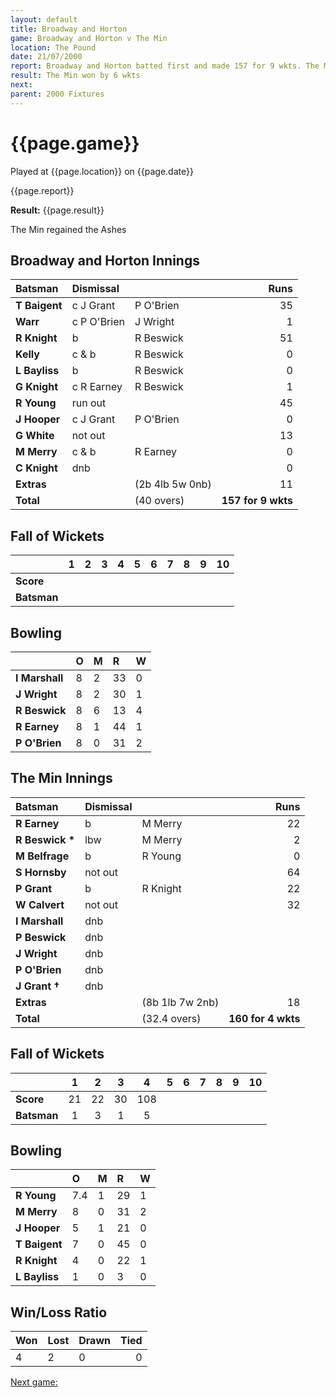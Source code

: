 ```yaml
---
layout: default
title: Broadway and Horton
game: Broadway and Horton v The Min
location: The Pound
date: 21/07/2000
report: Broadway and Horton batted first and made 157 for 9 wkts. The Min replied with 160 for 4 wkts
result: The Min won by 6 wkts 
next: 
parent: 2000 Fixtures
---
```


# {{page.game}}

Played at {{page.location}} on {{page.date}}

{{page.report}}

**Result:** {{page.result}}

The Min regained the Ashes

## Broadway and Horton Innings

| Batsman | Dismissal |  | Runs |
|:---|:---|---|---:|
| **T Baigent** | c J Grant | P O'Brien | 35 |
| **Warr** | c P O'Brien | J Wright | 1 |
| **R Knight** | b | R Beswick | 51 |
| **Kelly** | c & b | R Beswick | 0 |
| **L Bayliss** | b | R Beswick | 0 |
| **G Knight** | c R Earney | R Beswick | 1 |
| **R Young** | run out |  | 45 |
| **J Hooper** | c J Grant | P O'Brien | 0 |
| **G White** | not out |  | 13 |
| **M Merry** | c & b | R Earney | 0 |
| **C Knight** | dnb |  | 0 |
| **Extras** | | (2b 4lb 5w 0nb) | 11 |
| **Total** | | (40 overs) | **157 for 9 wkts** |

## Fall of Wickets

| | 1 | 2 | 3 | 4 | 5 | 6 | 7 | 8 | 9 | 10 |
|---|:---:|:---:|:---:|:---:|:---:|:---:|:---:|:---:|:---:|:---:|
| **Score** |  |  |  |  |  |  |  |  |  |  |
| **Batsman** |  |  |  |  |  |  |  |  |  |  |

## Bowling

| | O | M | R | W |
|---|:---|:---|:---|:---|
| **I Marshall** | 8 | 2 | 33 | 0 |
| **J Wright** | 8 | 2 | 30 | 1 |
| **R Beswick** | 8 | 6 | 13 | 4 |
| **R Earney** | 8 | 1 | 44 | 1 |
| **P O'Brien** | 8 | 0 | 31 | 2 |

## The Min Innings

| Batsman | Dismissal |  | Runs |
|:---|:---|---|---:|
| **R Earney** | b | M Merry  | 22 |
| **R Beswick &#42;** | lbw | M Merry | 2 |
| **M Belfrage** | b | R Young | 0 |
| **S Hornsby** | not out |  | 64 |
| **P Grant** | b | R Knight | 22 |
| **W Calvert** | not out |  | 32 |
| **I Marshall** | dnb |  |  |
| **P Beswick** | dnb |  |  |
| **J Wright** | dnb |  |  |
| **P O'Brien** | dnb |  |  |
| **J Grant &#8224;** | dnb |  |  |
| **Extras** | | (8b 1lb 7w 2nb) | 18 |
| **Total** | | (32.4 overs) | **160 for 4 wkts** |

## Fall of Wickets

| | 1 | 2 | 3 | 4 | 5 | 6 | 7 | 8 | 9 | 10 |
|---|:---:|:---:|:---:|:---:|:---:|:---:|:---:|:---:|:---:|:---:|
| **Score** | 21 | 22 | 30 | 108 |  |  |  |  |  |  |
| **Batsman** | 1 | 3 | 1 | 5 |  |  |  |  |  |  |

## Bowling

| | O | M | R | W |
|---|:---|:---|:---|:---|
| **R Young** | 7.4 | 1 | 29 | 1 |
| **M Merry** | 8 | 0 | 31 | 2 |
| **J Hooper** | 5 | 1 | 21 | 0 |
| **T Baigent** | 7 | 0 | 45 | 0 |
| **R Knight** | 4 | 0 | 22 | 1 |
| **L Bayliss** | 1 | 0 | 3 | 0 |

## Win/Loss Ratio

| Won | Lost | Drawn | Tied |
|:---|:---|:---|---:|
| 4 | 2 | 0 | 0 |

[Next game:]({{page.next}})